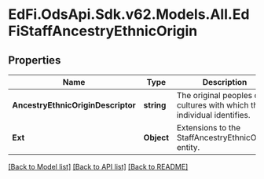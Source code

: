 # EdFi.OdsApi.Sdk.v62.Models.All.EdFiStaffAncestryEthnicOrigin

## Properties

Name | Type | Description | Notes
------------ | ------------- | ------------- | -------------
**AncestryEthnicOriginDescriptor** | **string** | The original peoples or cultures with which the individual identifies. | 
**Ext** | **Object** | Extensions to the StaffAncestryEthnicOrigin entity. | [optional] 

[[Back to Model list]](../../README.md#documentation-for-models) [[Back to API list]](../../README.md#documentation-for-api-endpoints) [[Back to README]](../../README.md)

